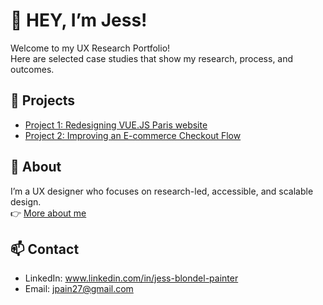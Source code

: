 # 👋 HEY, I’m Jess!

Welcome to my UX Research Portfolio!  
Here are selected case studies that show my research, process, and outcomes.

## 🌟 Projects
- [Project 1: Redesigning VUE.JS Paris website](./project1/README.md)
- [Project 2: Improving an E-commerce Checkout Flow](./project2/README.md)

## 📖 About
I’m a UX designer who focuses on research-led, accessible, and scalable design.  
👉 [More about me](./about.md)

## 📫 Contact
- LinkedIn: www.linkedin.com/in/jess-blondel-painter  
- Email: jpain27@gmail.com
